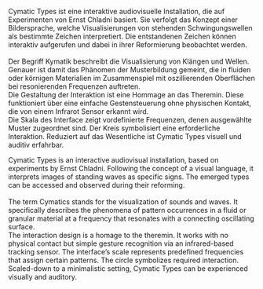 <!--
title: 
title_translate: Cymatic Types
date: 02-2020
links: https://robinwoern.com/cymatic-types
list: Maßgefertigte Metallplatten und Software, DLP Kurzdistanzbeamer, Leap Bewegungssensor, 180 x 70 x 73 cm
list_translate: Custom metal plates and software, DLP short throw beamer, Leap motion sensor, 80.9 x 28.6 x 28.8 in
jobs: Konzept und Entwicklung: Robin Woern, Niklas Thran
jobs_translate: Concept and development: Robin Woern, Niklas Thran
publishing: David Skopec (2022). Infoklasse. Berlin: Verlag der Universität der Künste. ISBN 978-3-89462-371-5.
-->
<div><p>Cymatic Types ist eine interaktive audiovisuelle Installation, die auf Experimenten von Ernst Chladni basiert. Sie verfolgt das Konzept einer Bildersprache, welche Visualisierungen von stehenden Schwingungswellen als bestimmte Zeichen interpretiert. Die entstandenen Zeichen können interaktiv aufgerufen und dabei in ihrer Reformierung beobachtet werden.<br><br>
Der Begriff Kymatik beschreibt die Visualisierung von Klängen und Wellen. Genauer ist damit das Phänomen der Musterbildung gemeint, die in fluiden oder körnigen Materialien im Zusammenspiel mit oszillierenden Oberflächen bei resonierenden Frequenzen auftreten.<br>
Die Gestaltung der Interaktion ist eine Hommage an das Theremin. Diese funktioniert über eine einfache Gestensteuerung ohne physischen Kontakt, die von einem Infrarot Sensor erkannt wird.<br>
Die Skala des Interface zeigt vordefinierte Frequenzen, denen ausgewählte Muster zugeordnet sind. Der Kreis symbolisiert eine erforderliche Interaktion. Reduziert auf das Wesentliche ist Cymatic Types visuell und auditiv erfahrbar.</p>
<p class="translate">Cymatic Types is an interactive audiovisual installation, based on experiments by Ernst Chladni. Following the concept of a visual language, it interprets images of standing waves as specific signs. The emerged types can be accessed and observed during their reforming.<br><br>
The term Cymatics stands for the visualization of sounds and waves. It specifically describes the phenomena of pattern occurrences in a fluid or granular material at a frequency that resonates with a connecting oscillating surface.<br>
The interaction design is a homage to the theremin. It works with no physical contact but simple gesture recognition via an infrared-based tracking sensor.
The interface’s scale represents predefined frequencies that assign certain patterns. The circle symbolizes required interaction. Scaled-down to a minimalistic setting, Cymatic Types can be experienced visually and auditory.</p></div>